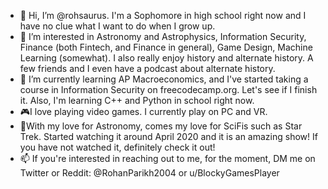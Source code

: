 - 👋 Hi, I’m @rohsaurus. I'm a Sophomore in high school right now and I have no clue what I want to do when I grow up.
- 👀 I’m interested in Astronomy and Astrophysics, Information Security, Finance (both Fintech, and Finance in general), Game Design, Machine Learning (somewhat). I also really enjoy history and alternate history. A few friends and I even have a podcast about alternate history.
- 🌱 I’m currently learning AP Macroeconomics, and I've started taking a course in Information Security on freecodecamp.org. Let's see if I finish it. Also, I'm learning C++ and Python in school right now.
- 🎮I love playing video games. I currently play on PC and VR. 
- 🔭With my love for Astronomy, comes my love for SciFis such as Star Trek. Started watching it around April 2020 and it is an amazing show! If you have not watched it, definitely check it out!
- 📫 If you're interested in reaching out to me, for the moment, DM me on Twitter or Reddit: @RohanParikh2004 or u/BlockyGamesPlayer




<!---
rohsaurus/rohsaurus is a ✨ special ✨ repository because its `README.md` (this file) appears on your GitHub profile.
You can click the Preview link to take a look at your changes.
--->
